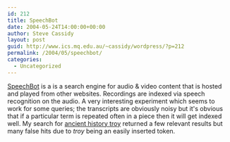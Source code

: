 ```yaml
---
id: 212
title: SpeechBot
date: 2004-05-24T14:00:00+00:00
author: Steve Cassidy
layout: post
guid: http://www.ics.mq.edu.au/~cassidy/wordpress/?p=212
permalink: /2004/05/speechbot/
categories:
  - Uncategorized
---
```

[SpeechBot](http://speechbot.research.compaq.com/) is a is a search engine for audio & video content that is hosted and played from other websites. Recordings are indexed via speech recognition on the audio. A very interesting experiment which seems to work for some queries; the transcripts are obviously noisy but it's obvious that if a particular term is repeated often in a piece then it will get indexed well. My search for [ancient history troy](http://speechbot.research.compaq.com/?q=ancient+history+troy&topic=*&dr=*) returned a few relevant results but many false hits due to _troy_ being an easily inserted token.
